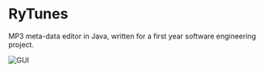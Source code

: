 # RyTunes

MP3 meta-data editor in Java, written for a first year software engineering project.

![GUI](http://i.imgur.com/0uLWepS.png)
